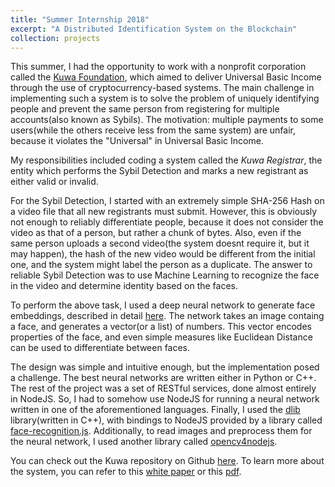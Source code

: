```yaml
---
title: "Summer Internship 2018"
excerpt: "A Distributed Identification System on the Blockchain"
collection: projects
---
```


This summer, I had the opportunity to work with a nonprofit corporation called the [Kuwa Foundation](http://kuwa.org/), which aimed to deliver Universal Basic Income through the use of cryptocurrency-based systems. The main challenge in implementing such a system is to solve the problem of uniquely identifying people and prevent the same person from registering for multiple accounts(also known as Sybils). The motivation: multiple payments to some users(while the others receive less from the same system) are unfair, because it violates the "Universal" in Universal Basic Income.

My responsibilities included coding a system called the *Kuwa Registrar*, the entity which performs the Sybil Detection and marks a new registrant as either valid or invalid. 

For the Sybil Detection, I started with an extremely simple SHA-256 Hash on a video file that all new registrants must submit. However, this is obviously not enough to reliably differentiate people, because it does not consider the video as that of a person, but rather a chunk of bytes. Also, even if the same person uploads a second video(the system doesnt require it, but it may happen), the hash of the new video would be different from the initial one, and the system might label the person as a duplicate. The answer to reliable Sybil Detection was to use Machine Learning to recognize the face in the video and determine identity based on the faces.

To perform the above task, I used a deep neural network to generate face embeddings, described in detail [here](http://blog.dlib.net/2017/02/high-quality-face-recognition-with-deep.html). The network takes an image containg a face, and generates a vector(or a list) of numbers. This vector encodes properties of the face, and even simple measures like Euclidean Distance can be used to differentiate between faces.

The design was simple and intuitive enough, but the implementation posed a challenge. The best neural networks are written either in Python or C++. The rest of the project was a set of RESTful services, done almost entirely in NodeJS. So, I had to somehow use NodeJS for running a neural network written in one of the aforementioned languages. Finally, I used the [dlib](http://blog.dlib.net/2017/02/high-quality-face-recognition-with-deep.html) library(written in C++), with bindings to NodeJS provided by a library called [face-recognition.js](https://github.com/justadudewhohacks/face-recognition.js). Additionally, to read images and preprocess them for the neural network, I used another library called [opencv4nodejs](https://github.com/justadudewhohacks/opencv4nodejs).

You can check out the Kuwa repository on Github [here](https://github.com/jimflynn/kuwa-tcup). To learn more about the system, you can refer to this [white paper](https://jamespflynn.com/2018/03/01/kuwa-a-decentralized-pseudo-anonymous-and-sybil-resistant-individual-identification-system/) or this [pdf](http://kuwa.org/Kuwa-Driven_Basic_Income_Faucet.pdf).